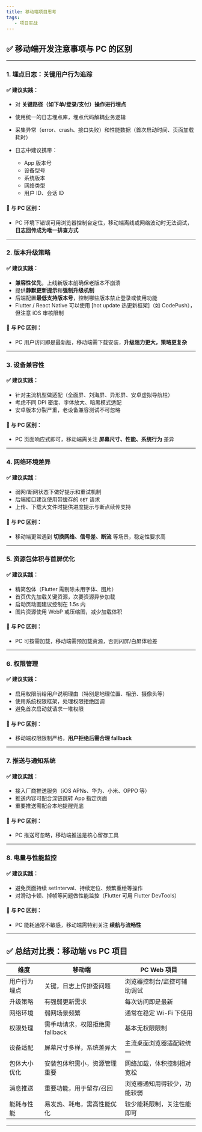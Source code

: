 ```yaml
---
title: 移动端项目思考
tags:
   - 项目实战
---
```



## ✅ 移动端开发注意事项与 PC 的区别

---

### 1. **埋点日志：关键用户行为追踪**

#### ✅ 建议实践：

* 对 **关键路径（如下单/登录/支付）操作进行埋点**
* 使用统一的日志埋点库，埋点代码解耦业务逻辑
* 采集异常（error、crash、接口失败）和性能数据（首次启动时间、页面加载耗时）
* 日志中建议携带：

  * App 版本号
  * 设备型号
  * 系统版本
  * 网络类型
  * 用户 ID、会话 ID

#### 📌 与 PC 区别：

* PC 环境下错误可用浏览器控制台定位，移动端离线或网络波动时无法调试，**日志回传成为唯一排查方式**

---

### 2. **版本升级策略**

#### ✅ 建议实践：

* **兼容性优先**，上线新版本前确保老版本不崩溃
* 提供**静默更新提示**和**强制升级机制**
* 后端配置**最低支持版本号**，控制哪些版本禁止登录或使用功能
* Flutter / React Native 可以使用 \[hot update 热更新框架]（如 CodePush），但注意 iOS 审核限制

#### 📌 与 PC 区别：

* PC 用户访问即是最新版，移动端需下载安装，**升级阻力更大，策略更复杂**

---

### 3. **设备兼容性**

#### ✅ 建议实践：

* 针对主流机型做适配（全面屏、刘海屏、异形屏、安卓虚拟导航栏）
* 考虑不同 DPI 密度、字体放大、暗黑模式适配
* 安卓版本分裂严重，老设备兼容测试不可忽略

#### 📌 与 PC 区别：

* PC 页面响应式即可，移动端需关注 **屏幕尺寸、性能、系统行为** 差异

---

### 4. **网络环境差异**

#### ✅ 建议实践：

* 弱网/断网状态下做好提示和重试机制
* 后端接口建议使用带缓存的 `GET` 请求
* 上传、下载大文件时提供进度提示与断点续传支持

#### 📌 与 PC 区别：

* 移动端更常遇到 **切换网络、信号差、断流** 等场景，稳定性要求高

---

### 5. **资源包体积与首屏优化**

#### ✅ 建议实践：

* 精简包体（Flutter 需剔除未用字体、图片）
* 首页优先加载关键资源，次要资源异步加载
* 启动页动画建议控制在 1.5s 内
* 图片资源使用 WebP 或压缩图，减少加载体积

#### 📌 与 PC 区别：

* PC 可按需加载，移动端需预加载资源，否则闪屏/白屏体验差

---

### 6. **权限管理**

#### ✅ 建议实践：

* 启用权限前给用户说明理由（特别是地理位置、相册、摄像头等）
* 使用系统权限框架，处理权限拒绝回调
* 避免首次启动就请求一堆权限

#### 📌 与 PC 区别：

* 移动端权限限制严格，**用户拒绝后需合理 fallback**

---

### 7. **推送与通知系统**

#### ✅ 建议实践：

* 接入厂商推送服务（iOS APNs、华为、小米、OPPO 等）
* 推送内容可配合深链跳转 App 指定页面
* 重要推送需配合本地提醒兜底

#### 📌 与 PC 区别：

* PC 推送可忽略，移动端推送是核心留存工具

---

### 8. **电量与性能监控**

#### ✅ 建议实践：

* 避免页面持续 setInterval、持续定位、频繁重绘等操作
* 对滑动卡顿、掉帧等问题做性能监控（Flutter 可用 Flutter DevTools）

#### 📌 与 PC 区别：

* PC 能耗通常不敏感，移动端需特别关注 **续航与流畅性**

---

## ✅ 总结对比表：移动端 vs PC 项目

| 维度     | 移动端                  | PC Web 项目       |
| ------ | -------------------- | --------------- |
| 用户行为埋点 | 关键，日志上传排查问题          | 浏览器控制台/监控可辅助调试  |
| 升级策略   | 有强弱更新需求              | 每次访问即是最新        |
| 网络环境   | 弱网场景频繁               | 通常在稳定 Wi-Fi 下使用 |
| 权限处理   | 需手动请求，权限拒绝需 fallback | 基本无权限限制         |
| 设备适配   | 屏幕尺寸多样，系统差异大         | 主流桌面浏览器适配较统一    |
| 包体大小优化 | 安装包体积需小，资源管理重要       | 网络加载，体积控制相对宽松   |
| 消息推送   | 重要功能，用于留存/召回         | 浏览器通知用得较少，功能较弱  |
| 能耗与性能  | 易发热、耗电，需高性能优化        | 较少能耗限制，关注性能即可   |

---




